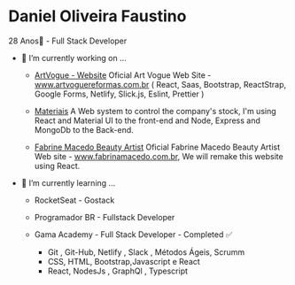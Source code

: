   # Daniel Oliveira Faustino
  
  28 Anos👋 - Full Stack Developer

- 🔭 I’m currently working on ...

    - [ArtVogue - Website](https://github.com/danielofaustino/artvogue) 
     Oficial Art Vogue Web Site - www.artvoguereformas.com.br ( React, Saas, Bootstrap, ReactStrap, Google Forms, Netlify, Slick.js, Eslint, Prettier )

   - [Materiais](https://github.com/danielofaustino/materiais) 
     A Web system to control the company's stock, I'm using React and Material UI to the front-end and Node, Express and MongoDb to the Back-end.
   
    - [Fabrine Macedo Beauty Artist](https://github.com/danielofaustino/fabrinemacedobeautyartist) 
     Oficial Fabrine Macedo Beauty Artist Web site - www.fabrinamacedo.com.br, We will remake this website using React.
   
   
- 🌱 I’m currently learning ...
   
  -  RocketSeat - Gostack 

  -  Programador BR - Fullstack Developer
  
  -  Gama Academy - Full Stack Developer - Completed ✅
       - Git , Git-Hub, Netlify , Slack , Métodos Ágeis, Scrumm
       - CSS, HTML, Bootstrap,Javascript e React
       - React, NodesJs , GraphQl , Typescript
  



